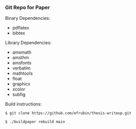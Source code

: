 ### Git Repo for Paper


Binary Dependencies:
  * pdflatex
  * bibtex
  
Library Dependencies:
  * amsmath
  * amsthm
  * amsfonts
  * verbatim
  * mathtools
  * float
  * graphicx
  * xcolor
  * subfig

Build instructions:

  ````$ git clone https://github.com/efrubin/thesis-writeup.git````
  
  ````$ ./buildpaper rebuild main````

